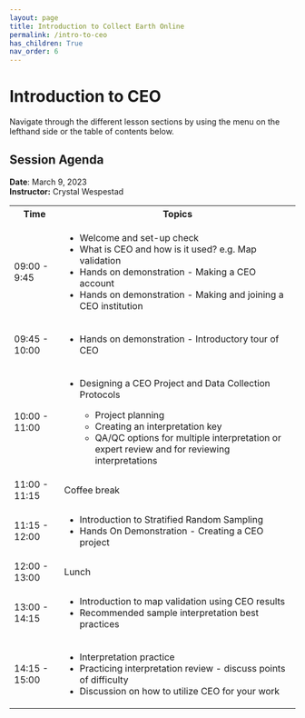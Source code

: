 ```yaml
---
layout: page
title: Introduction to Collect Earth Online
permalink: /intro-to-ceo
has_children: True
nav_order: 6
---
```


# Introduction to CEO

Navigate through the different lesson sections by using the menu on the lefthand side or the table of contents below.

## Session Agenda

**Date**: March 9, 2023  
**Instructor:** Crystal Wespestad

<table>
  <tbody>
    <tr>
      <th align="center">Time</th>
      <th align="center">Topics</th>
    </tr>
    <tr>
      <td>09:00 - 9:45</td>
      <td>
        <ul>
            <li>Welcome and set-up check</li>
            <li>What is CEO and how is it used? e.g. Map validation</li>
            <li>Hands on demonstration - Making a CEO account</li>
            <li>Hands on demonstration - Making and joining a CEO institution</li>
         </ul>
      </td>
    </tr>
    <tr>
     <td>09:45 - 10:00</td>
      <td>
        <ul>
            <li>Hands on demonstration - Introductory tour of CEO</li>
         </ul>
      </td>
    </tr>
    <tr>
      <td>10:00 - 11:00</td>
      <td>
        <ul>
            <li>Designing a CEO Project and Data Collection Protocols</li>
            <ul>
            <li>Project planning</li>
            <li>Creating an interpretation key</li>
            <li>QA/QC options for multiple interpretation or expert review and for reviewing interpretations</li>
         </ul>
      </td>
    </tr>
    <tr>
      <td>11:00 - 11:15</td>
      <td>Coffee break</td>
      </ul>
      </td>
    </tr>
    <tr>
      <td>11:15 - 12:00</td>
      <td>
        <ul>
            <li>Introduction to Stratified Random Sampling</li>
            <li>Hands On Demonstration - Creating a CEO project</li>
         </ul>
      </td>
    </tr>
    <tr>
      <td>12:00 - 13:00</td>
      <td>Lunch</td>
    </tr>
    <tr>
      <td>13:00 - 14:15</td>
      <td>
        <ul>
            <li>Introduction to map validation using CEO results</li>
            <li>Recommended sample interpretation best practices</li>
          </ul>
      </td>
    </tr>
    <tr>
      <td>14:15 - 15:00</td>
      <td>
        <ul>
            <li>Interpretation practice</li>
            <li>Practicing interpretation review - discuss points of difficulty</li>
            <li>Discussion on how to utilize CEO for your work</li>
          </ul>
      </td>
    </tr>
  </tbody>
</table>